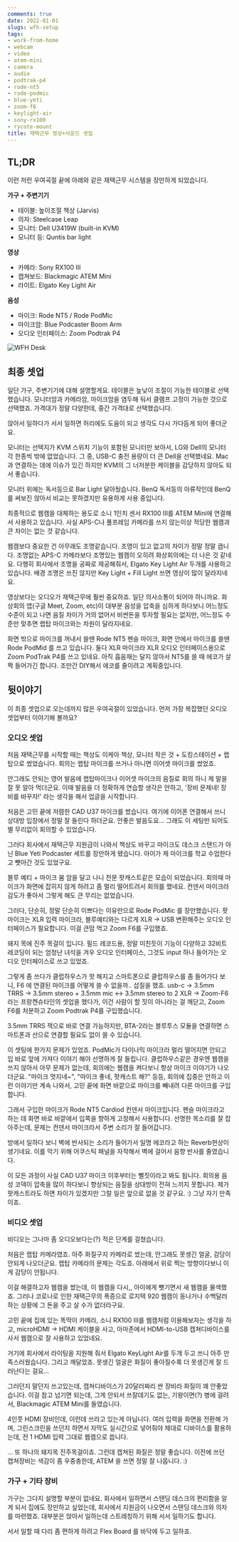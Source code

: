 ```yaml
---
comments: true
date: 2022-01-01
slugs: wfh-setup
tags:
- work-from-home
- webcam
- video
- atem-mini
- camera
- audio
- podtrak-p4
- rode-nt5
- rode-podmic
- blue-yeti
- zoom-f6
- keylight-air
- sony-rx100
- rycote-mount
title: 재택근무 영상+사운드 셋업
---
```


## TL;DR

이런 저런 우여곡절 끝에 아래와 같은 재택근무 시스템을 장만하게 되었습니다.

**가구 + 주변기기**

- 테이블: 높이조절 책상 (Jarvis)
- 의자: Steelcase Leap
- 모니터: Dell U3419W (built-in KVM)
- 모니터 등: Quntis bar light

**영상**

- 카메라: Sony RX100 III
- 캡쳐보드: Blackmagic ATEM Mini
- 라이트: Elgato Key Light Air

**음성**

- 마이크: Rode NT5 / Rode PodMic
- 마이크암: Blue Podcaster Boom Arm
- 오디오 인터페이스: Zoom Podtrak P4

![WFH Desk](../media/page/workflow/wfh-desk.jpg)

## 최종 셋업

일단 가구, 주변기기에 대해 설명할게요. 테이블은 높낮이 조절이 가능한 테이블로
선택했습니다. 모니터암과 카메라암, 마이크암을 염두해 둬서 클램프 고정이 가능한
것으로 선택했죠. 가격대가 정말 다양한데, 중간 가격대로 선택했습니다.

앉아서 일하다가 서서 일하면 허리에도 도움이 되고 생각도 다시 가다듬게 되어
좋더군요.

모니터는 선택지가 KVM 스위치 기능이 포함된 모니터만 보아서, LG와 Dell의 모니터
각 한종씩 밖에 없었습니다. 그 중, USB-C 충전 용량이 더 큰 Dell을 선택했네요.
Mac과 연결하는 데에 이슈가 있긴 하지만 KVM의 그 너저분한 케이블을 감당하지
않아도 되서 좋습니다.

모니터 위에는 독서등으로 Bar Light 달아뒀습니다. BenQ 독서등의 아류작인데 BenQ를
써보진 않아서 비교는 못하겠지만 유용하게 사용 중입니다.

최종적으로 웹캠을 대체하는 용도로 소니 1인치 센서 RX100 III를 ATEM Mini에
연결해서 사용하고 있습니다. 사실 APS-C나 풀프레임 카메라를 쓰지 않는이상 적당한
웹캠과 큰 차이는 없는 것 같습니다.

웹캠보다 중요한 건 아무래도 조명같습니다. 조명이 있고 없고의 차이가 정말 정말
큽니다. 조명없는 APS-C 카메라보다 조명있는 웹캠이 오히려 화상회의에는 더 나은 것
같네요. 다행히 회사에서 조명을 공짜로 제공해줘서, Elgato Key Light Air 두개를
사용하고 있습니다. 배경 조명은 쓰진 않지만 Key Light + Fill Light 쓰면 영상이
많이 달라지네요.

영상보다는 오디오가 재택근무에 훨씬 중요하죠. 일단 의사소통이 되어야 하니까요.
화상회의 앱(구글 Meet, Zoom, etc)이 대부분 음성을 압축을 심하게 하다보니
어느정도 수준이 되고 나면 음질 차이가 거의 없어서 비싼돈을 투자할 필요는 없지만,
어느정도 수준만 맞추면 랩탑 마이크와는 차원이 달라지네요.

화면 밖으로 마이크를 꺼내서 쓸땐 Rode NT5 펜슬 마이크, 화면 안에서 마이크를 쓸땐
Rode PodMid 를 쓰고 있습니다. 둘다 XLR 마이크라 XLR 오디오 인터페이스용으로 Zoom
PodTrak P4를 쓰고 있네요. 아직 흡음재는 달지 않아서 NT5를 쓸 때 에코가 살짝
들어가긴 합니다. 조만간 DIY해서 에코를 줄이려고 계획중입니다.

## 뒷이야기

이 최종 셋업으로 오는데까지 많은 우여곡절이 있었습니다. 먼저 가장 복잡했던
오디오 셋업부터 이야기해 볼까요?


### 오디오 셋업

처음 재택근무를 시작할 때는 책상도 이케아 책상, 모니터 작은 것 + 도킹스테이션 +
랩탑으로 썼었습니다. 회의는 랩탑 마이크를 쓰거나 아니면 이어셋 마이크를 썼었죠.

안그래도 안되는 영어 발음에 랩탑마이크나 이어셋 마이크의 음질로 회의 하니 제
말을 잘 못 알아 먹더군요. 이때 발음을 더 정확하게 연습할 생각은 안하고, '장비
문제네! 장비를 바꾸자!' 라는 생각을 해서 업글을 시작합니다.

처음은 고민 끝에 저렴한 CAD U37 마이크를 썼습니다. 여기에 이어폰 연결해서 쓰니
상대방 입장에서 정말 잘 들린다 하더군요. 안좋은 발음도요... 그래도 이 세팅만
되어도 별 무리없이 회의할 수 있었습니다.

그러다 회사에서 재택근무 지원금이 나와서 책상도 바꾸고 마이크도 데스크 스탠드가
아닌 Blue Yeti Podcaster 세트를 장만하게 됐습니다. 아이가 제 마이크를 학교
수업한다고 뺏아간 것도 있었구요.

블루 예티 + 마이크 붐 암을 달고 나니 전문 팟캐스트같은 모습이 되었습니다. 회의때
마이크가 화면에 잡히지 않게 하려고 좀 멀리 떨어트려서 회의를 했네요. 컨덴서
마이크라 감도가 좋아서 그렇게 해도 큰 무리는 없었습니다.

그러다, 단순히, 정말 단순히 이쁘다는 이유만으로 Rode PodMic 를 장만했습니다.
팟마이크는 XLR 입력 마이크라, 블루예티와는 다르게 XLR -> USB 변환해주는 오디오
인터페이스가 필요합니다. 이걸 큰맘 먹고 Zoom F6를 구입했죠.

돼지 목에 진주 목걸이 입니다. 필드 레코드용, 정말 미친듯이 기능이 다양하고
32비트 레코딩이 되는 엄청난 녀석을 겨우 오디오 인터페이스, 그것도 input 하나
들어가는 오디오 인터페이스로 쓰고 있었죠.

그렇게 좀 쓰다가 클럽하우스가 핫 해지고 스마트폰으로 클럽하우스를 좀 들어가다
보니, F6 에 연결된 마이크를 어떻게 쓸 수 없을까.. 삽질을 했죠. usb-c -> 3.5mm
TRRS -> 3.5mm stereo + 3.5mm mic <-> 3.5mm stereo to 2 XLR -> Zoom-F6 라는
프랑켄슈타인의 셋업을 했다가, 이건 사람이 할 짓이 아니라는 걸 깨닫고, Zoom F6를
처분하고 Zoom Podtrak P4를 구입했습니다.

3.5mm TRRS 잭으로 바로 연결 가능하지만, BTA-2라는 블루투스 모듈을 연결하면
스마트폰과 선으로 연결할 필요도 없이 쓸 수 있습니다.

이 셋팅에 한가지 문제가 있었죠. PodMic가 다이나믹 마이크라 멀리 떨어지면 안되고
입 바로 앞에 가져다 이야기 해야 선명하게 잘 들립니다. 클럽하우스같은 경우엔
웹캠을 쓰지 않아서 아무 문제가 없는데, 회의에는 웹캠을 켜다보니 항상 마이크
이야기가 나오더군요. "마이크 멋지네~", "마이크 좋네, 팟캐스트 해?" 등등, 회의에
집중은 안하고 이런 이야기만 계속 나와서, 고민 끝에 화면 바깥으로 마이크를 빼내려
다른 마이크를 구입합니다.

그래서 구입한 마이크가 Rode NT5 Cardiod 컨덴서 마이크입니다. 펜슬 마이크라고
하는 데 화면 바로 바깥에서 입쪽을 향하게 고정해서 사용합니다. 선명한 목소리를
잘 잡아주는데, 문제는 컨덴서 마이크라서 주변 소리가 잘 들어갑니다.

방에서 일하다 보니 벽에 반사되는 소리가 들어가서 일명 에코라고 하는 Reverb현상이
생기네요. 이를 막기 위해 어쿠스틱 패널을 자작해서 벽에 걸어서 음향 반사를
줄였습니다.

이 모든 과정이 사실 CAD U37 마이크 이후부터는 뻘짓이라고 봐도 됩니다. 회의용
음성 코덱이 압축을 많이 하다보니 향상되는 음질을 상대방이 전혀 느끼지 못합니다.
제가 팟캐스트라도 하면 차이가 있겠지만 그럴 일은 앞으로 없을 것 같구요. :) 그냥
자기 만족이죠.

### 비디오 셋업

비디오는 그나마 좀 오디오보다는(?) 적은 단계를 걸쳤습니다.

처음은 랩탑 카메라였죠. 아주 화질구지 카메라로 썼는데, 안그래도 못생긴 얼굴,
감당이 안되게 나오더군요. 랩탑 카메라의 문제는 각도죠. 아래에서 위로 찍는
방향이다보니 이게 감당이 안됩니다.

이걸 해결하고자 웹캠을 썼는데, 이 웹캠을 다시,, 아이에게 뺏기면서 새 웹캠을
물색했죠. 그러나 코로나로 인한 재택근무의 폭증으로 로지텍 920 웹캠이 동나거나
수백달러 하는 상황에 그 돈을 주고 살 수가 없더라구요.

고민 끝에 집에 있는 똑딱이 카메라, 소니 RX100 III를 웹캠처럼 이용해보자는 생각을
하고, microHDMI -> HDMI 케이블을 사고, 아마존에서 HDMI-to-USB 캡쳐디바이스를
사서 웹캠으로 잘 사용하고 있었네요.

거기에 회사에서 라이팅을 지원해 줘서 Elgato KeyLight Air를 두개 두고 쓰니 아주
만족스러웠습니다. 그리고 깨달았죠. 못생긴 얼굴은 화질이 좋아질수록 더 못생긴게
잘 드러난다는 걸요...

그러던지 말던지 쓰고있는데, 캡쳐디바이스가 20달러짜리 싼 장비라 화질이 꽤
안좋았습니다. 이걸 참고 넘기면 되는데, 그게 안되서 쓰잘데기도 없는, 기왕이면(?)
병에 걸려서, Blackmagic ATEM Mini를 들였습니다.

4인풋 HDMI 장비인데, 이런데 쓰라고 있는게 아닙니다. 여러 입력을 화면을 전환해
가며, 그린스크린을 쓰던지 하면서 자막도 실시간으로 넣어줘야 제대로 디바이스를
활용하는데, 전 1 HDMI 입력 그대로 웹캠으로 씁니다.

... 또 하나의 돼지목 진주목걸이죠. 그런데 캡쳐된 화질은 정말 좋습니다. 이전에
쓰던 캡쳐장비는 색감이 좀 우중충한데, ATEM 을 쓰면 정말 잘 나옵니다. :)

### 가구 + 기타 장비

가구는 그다지 설명할 부분이 없네요. 회사에서 일하면서 스탠딩 데스크의 편리함을
알게 되서 집에도 장만하고 싶었는데, 회사에서 지원금이 나오면서 스탠딩 데스크와
의자를 마련했죠. 대부분은 앉아서 일하는데 스트레칭하기 위해 서서 일하기도
합니다.

서서 일할 때 다리 좀 편하게 하려고 Flex Board 를 바닥에 두고 일하죠.